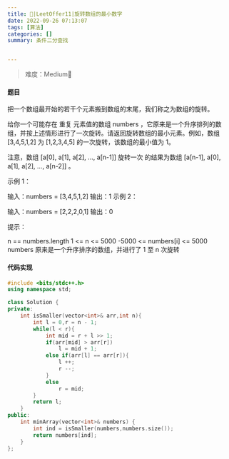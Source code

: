 ```yaml
---
title: 🎉|LeetOffer11|旋转数组的最小数字
date: 2022-09-26 07:13:07
tags: [算法]
categories: []
summary: 条件二分查找


---
```




> 难度：Medium🤔

#### 题目

把一个数组最开始的若干个元素搬到数组的末尾，我们称之为数组的旋转。

给你一个可能存在 重复 元素值的数组 numbers ，它原来是一个升序排列的数组，并按上述情形进行了一次旋转。请返回旋转数组的最小元素。例如，数组 [3,4,5,1,2] 为 [1,2,3,4,5] 的一次旋转，该数组的最小值为 1。  

注意，数组 [a[0], a[1], a[2], ..., a[n-1]] 旋转一次 的结果为数组 [a[n-1], a[0], a[1], a[2], ..., a[n-2]] 。

 

示例 1：

输入：numbers = [3,4,5,1,2]
输出：1
示例 2：

输入：numbers = [2,2,2,0,1]
输出：0


提示：

n == numbers.length
1 <= n <= 5000
-5000 <= numbers[i] <= 5000
numbers 原来是一个升序排序的数组，并进行了 1 至 n 次旋转

#### 代码实现

```c++
#include <bits/stdc++.h>
using namespace std;

class Solution {
private:
    int isSmaller(vector<int>& arr,int n){
        int l = 0,r = n - 1;
        while(l < r){
            int mid = r + l >> 1;
            if(arr[mid] > arr[r])
                l = mid + 1;
            else if(arr[l] == arr[r]){
                l ++;
                r --;
            }
            else
                r = mid;
        }
        return l;
    }
public:
    int minArray(vector<int>& numbers) {
        int ind = isSmaller(numbers,numbers.size());
        return numbers[ind];
    }
};
```
